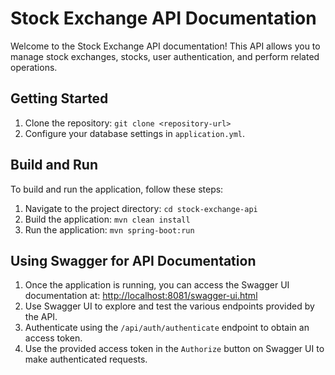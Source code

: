 # Stock Exchange API Documentation

Welcome to the Stock Exchange API documentation! This API allows you to manage stock exchanges, stocks, user authentication, and perform related operations.

## Getting Started

1. Clone the repository: `git clone <repository-url>`
2. Configure your database settings in `application.yml`.

## Build and Run

To build and run the application, follow these steps:

1. Navigate to the project directory: `cd stock-exchange-api`
2. Build the application: `mvn clean install`
3. Run the application: `mvn spring-boot:run`

## Using Swagger for API Documentation

1. Once the application is running, you can access the Swagger UI documentation at: [http://localhost:8081/swagger-ui.html](http://localhost:8081/swagger-ui.html)
2. Use Swagger UI to explore and test the various endpoints provided by the API.
3. Authenticate using the `/api/auth/authenticate` endpoint to obtain an access token.
4. Use the provided access token in the `Authorize` button on Swagger UI to make authenticated requests.
